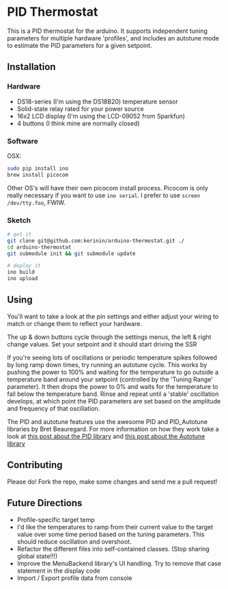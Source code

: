 # PID Thermostat

This is a PID thermostat for the arduino.  It supports independent
tuning parameters for multiple hardware 'profiles', and includes
an autotune mode to estimate the PID parameters for a given setpoint.


## Installation

### Hardware

* DS18-series (I'm using the DS18B20) temperature sensor
* Solid-state relay rated for your power source
* 16x2 LCD display (I'm using the LCD-09052 from Sparkfun)
* 4 buttons (I think mine are normally closed)

### Software

OSX:

``` sh
sudo pip install ino
brew install picocom
```

Other OS's will have their own picocom install process.  Picocom is only
really necessary if you want to use `ino serial`.  I prefer to use 
`screen /dev/tty.foo`, FWIW.

### Sketch

``` sh
# get it
git clone git@github.com:kerinin/arduino-thermostat.git ./
cd arduino-thermostat
git submodule init && git submodule update

# deploy it
ino build
ino upload
```


## Using

You'll want to take a look at the pin settings and either adjust
your wiring to match or change them to reflect your hardware.

The up & down buttons cycle through the settings menus, the left & right
change values.  Set your setpoint and it should start driving the SSR

If you're seeing lots of oscillations or periodic temperature spikes followed 
by long ramp down times, try running an autotune cycle.  This works by pushing
the power to 100% and waiting for the temperature to go outside a temperature
band around your setpoint (controlled by the 'Tuning Range' parameter).  It
then drops the power to 0% and waits for the temperature to fall below the
temperature band.  Rinse and repeat until a 'stable' oscillation develops, at
which point the PID parameters are set based on the amplitude and frequency of
that oscillation.

The PID and autotune features use the awesome PID and PID_Autotune libraries
by Bret Beauregard.  For more information on how they work take a look at
[this post about the PID library](http://brettbeauregard.com/blog/2011/04/improving-the-beginners-pid-introduction/)
and [this post about the Autotune library](http://brettbeauregard.com/blog/2012/01/arduino-pid-autotune-library/)


## Contributing

Please do!  Fork the repo, make some changes and send me a pull request!


## Future Directions

* Profile-specific target temp
* I'd like the temperatures to ramp from their current value to the target value over some time period based on 
  the tuning parameters.  This should reduce oscillation and overshoot.
* Refactor the different files into self-contained classes.  (Stop sharing global state!!!)
* Improve the MenuBackend library's UI handling.  Try to remove that case statement in the display code
* Import / Export profile data from console
